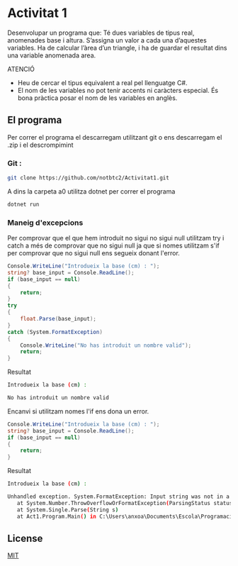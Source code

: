# Activitat 1

Desenvolupar un programa que:
Té dues variables de tipus real, anomenades base i altura. S’assigna un valor a cada una
d’aquestes variables.
Ha de calcular l’àrea d’un triangle, i ha de guardar el resultat dins una variable anomenada
area.

ATENCIÓ

- Heu de cercar el tipus equivalent a real pel llenguatge C#.
- El nom de les variables no pot tenir accents ni caràcters especial. És bona
  pràctica posar el nom de les variables en anglès.

## El programa

Per correr el programa el descarregam utilitzant git o ens descarregam el .zip i el descrompimint

### Git :

```bash
git clone https://github.com/notbtc2/Activitat1.git
```

A dins la carpeta a0 utilitza dotnet per correr el programa

```bash
dotnet run
```

### Maneig d'excepcions

Per comprovar que el que hem introduit no sigui no sigui null utilitzam try i catch a més de comprovar que no sigui null ja que si nomes utilitzam s'if per comprovar que no sigui null ens segueix donant l'error.

```C#
Console.WriteLine("Introdueix la base (cm) : ");
string? base_input = Console.ReadLine();
if (base_input == null)
{
    return;
}
try
{
    float.Parse(base_input);
}
catch (System.FormatException)
{
    Console.WriteLine("No has introduit un nombre valid");
    return;
}
```

Resultat

```bash
Introdueix la base (cm) :

No has introduit un nombre valid

```

Encanvi si utilitzam nomes l'if ens dona un error.

```C#
Console.WriteLine("Introdueix la base (cm) : ");
string? base_input = Console.ReadLine();
if (base_input == null)
{
    return;
}
```

Resultat

```bash
Introdueix la base (cm) :

Unhandled exception. System.FormatException: Input string was not in a correct format.
   at System.Number.ThrowOverflowOrFormatException(ParsingStatus status, TypeCode type)
   at System.Single.Parse(String s)
   at Act1.Program.Main() in C:\Users\anxoa\Documents\Escola\Programació i tractament de dades\activitat-1\a0\Program.cs:line 16

```

## License

[MIT](https://choosealicense.com/licenses/mit/)
